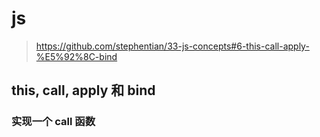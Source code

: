 
# js

> https://github.com/stephentian/33-js-concepts#6-this-call-apply-%E5%92%8C-bind

## this, call, apply 和 bind

### 实现一个 call 函数
